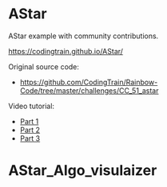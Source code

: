# AStar

AStar example with community contributions.

https://codingtrain.github.io/AStar/

Original source code:
- https://github.com/CodingTrain/Rainbow-Code/tree/master/challenges/CC_51_astar

Video tutorial:
- [Part 1](https://www.youtube.com/watch?v=aKYlikFAV4k)
- [Part 2](https://www.youtube.com/watch?v=EaZxUCWAjb0)
- [Part 3](https://www.youtube.com/watch?v=aKYlikFAV4k)
# AStar_Algo_visulaizer

